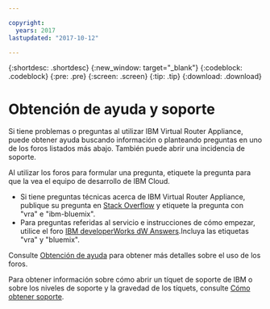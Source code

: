 ```yaml
---

copyright:
  years: 2017
lastupdated: "2017-10-12"

---
```


{:shortdesc: .shortdesc}
{:new_window: target="_blank"}
{:codeblock: .codeblock}
{:pre: .pre}
{:screen: .screen}
{:tip: .tip}
{:download: .download}

# Obtención de ayuda y soporte

Si tiene problemas o preguntas al utilizar IBM Virtual Router Appliance, puede obtener ayuda buscando información o planteando preguntas en uno de los foros listados más abajo. También puede abrir una incidencia de soporte.

Al utilizar los foros para formular una pregunta, etiquete la pregunta para que la vea el equipo de desarrollo de IBM Cloud. 

* Si tiene preguntas técnicas acerca de IBM Virtual Router Appliance, publique su pregunta en [Stack Overflow](https://stackoverflow.com/search?q=vra+ibm-bluemix) y etiquete la pregunta con "vra" e "ibm-bluemix". 
* Para preguntas referidas al servicio e instrucciones de cómo empezar, utilice el foro [IBM developerWorks dW Answers](https://developer.ibm.com/answers/topics/vra.html?smartspace=bluemix).Incluya las etiquetas "vra" y "bluemix". 

Consulte [Obtención de ayuda](https://console.bluemix.net/docs/support/index.html#getting-help) para obtener más detalles sobre el uso de los foros.

Para obtener información sobre cómo abrir un tíquet de soporte de IBM o sobre los niveles de
soporte y la gravedad de los tíquets, consulte
[Cómo obtener soporte](https://console.bluemix.net/docs/support/index.html#contacting-support).
